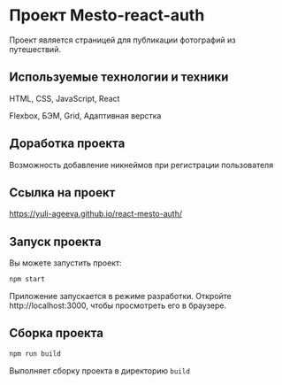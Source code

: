 # Проект Mesto-react-auth

Проект является страницей для публикации фотографий из путешествий.

## Используемые технологии и техники

HTML, CSS, JavaScript, React

Flexbox, БЭМ, Grid, Адаптивная верстка

## Доработка проекта

Возможность добавление никнеймов при регистрации пользователя

## Ссылка на проект
https://yuli-ageeva.github.io/react-mesto-auth/

## Запуск проекта 
Вы можете запустить проект:

```bash
npm start
```

Приложение запускается в режиме разработки.
Откройте http://localhost:3000, чтобы просмотреть его в браузере.

## Сборка проекта

```bash
npm run build
```

Выполняет сборку проекта в директорию `build`
